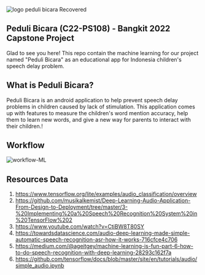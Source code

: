 
![logo peduli bicara  Recovered](https://user-images.githubusercontent.com/92667081/172021601-3b54554d-51a0-4b71-8abb-613ecd41a77f.png)

## Peduli Bicara (C22-PS108) - Bangkit 2022 Capstone Project
Glad to see you here! This repo contain the machine learning for our project named "Peduli Bicara" as an educational app for Indonesia children's speech delay problem. 

## What is Peduli Bicara?
Peduli Bicara is an android application to help prevent speech delay problems in children caused by lack of stimulation.
This application comes up with features to measure the children's word mention accuracy, help them to learn new words, and give a new way for parents to interact with their children.!

## Workflow
![workflow-ML](https://user-images.githubusercontent.com/92667081/172021435-c2ebafa9-0714-4d52-a47b-5a16b9591d70.jpg)



## Resources Data
1. https://www.tensorflow.org/lite/examples/audio_classification/overview
2. https://github.com/musikalkemist/Deep-Learning-Audio-Application-From-Design-to-Deployment/tree/master/3-%20Implementing%20a%20Speech%20Recognition%20System%20in%20TensorFlow%202
3. https://www.youtube.com/watch?v=CtiBW8T80SY
4. https://towardsdatascience.com/audio-deep-learning-made-simple-automatic-speech-recognition-asr-how-it-works-716cfce4c706
5. https://medium.com/@ageitgey/machine-learning-is-fun-part-6-how-to-do-speech-recognition-with-deep-learning-28293c162f7a
6. https://github.com/tensorflow/docs/blob/master/site/en/tutorials/audio/simple_audio.ipynb
